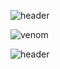 ![header](https://capsule-render.vercel.app/api?type=venom&height=200&color=FA7000&height=300&section=header&text=Hellow%20SEOJIN%20World!&stroke=FA7000)


![venom](https://capsule-render.vercel.app/api?type=venom&height=200&text=I%20am%20Venom.&fontSize=70&color=0:8871e5,100:b678c4&stroke=b678c4)

![header](https://capsule-render.vercel.app/api?type=wave&color=auto&height=300&section=header&text=capsule%20render&fontSize=90)
